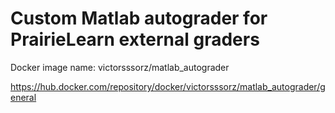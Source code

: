 # Custom Matlab autograder for PrairieLearn external graders

Docker image name: victorsssorz/matlab_autograder

https://hub.docker.com/repository/docker/victorsssorz/matlab_autograder/general